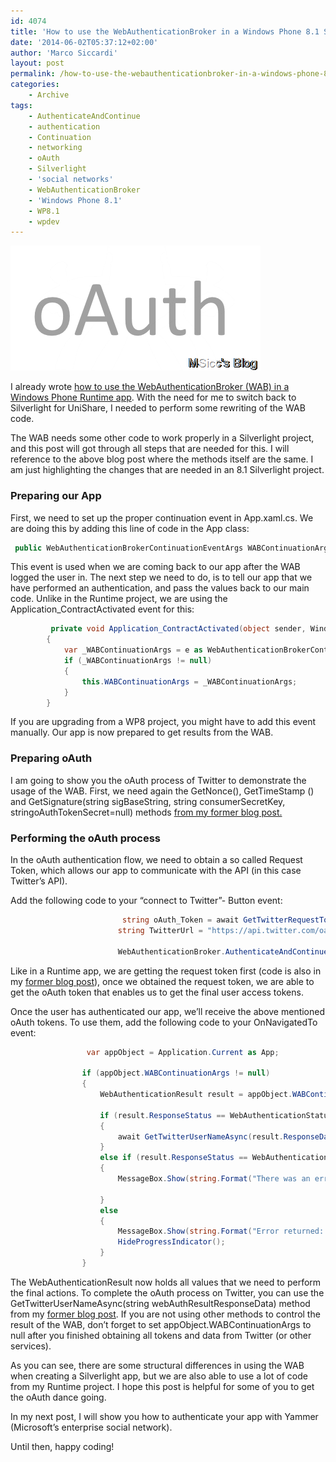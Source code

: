 ```yaml
---
id: 4074
title: 'How to use the WebAuthenticationBroker in a Windows Phone 8.1 Silverlight app'
date: '2014-06-02T05:37:12+02:00'
author: 'Marco Siccardi'
layout: post
permalink: /how-to-use-the-webauthenticationbroker-in-a-windows-phone-8-1-silverlight-app/
categories:
    - Archive
tags:
    - AuthenticateAndContinue
    - authentication
    - Continuation
    - networking
    - oAuth
    - Silverlight
    - 'social networks'
    - WebAuthenticationBroker
    - 'Windows Phone 8.1'
    - WP8.1
    - wpdev
---
```


![oAuthDance](/assets/img/2014/06/oAuthDance.png "oAuthDance")

I already wrote [how to use the WebAuthenticationBroker (WAB) in a Windows Phone Runtime app](http://msicc.net/?p=4054). With the need for me to switch back to Silverlight for UniShare, I needed to perform some rewriting of the WAB code.

The WAB needs some other code to work properly in a Silverlight project, and this post will got through all steps that are needed for this. I will reference to the above blog post where the methods itself are the same. I am just highlighting the changes that are needed in an 8.1 Silverlight project.

### Preparing our App

First, we need to set up the proper continuation event in App.xaml.cs. We are doing this by adding this line of code in the App class:

``` csharp
 public WebAuthenticationBrokerContinuationEventArgs WABContinuationArgs { get; set; }
```
 
This event is used when we are coming back to our app after the WAB logged the user in. The next step we need to do, is to tell our app that we have performed an authentication, and pass the values back to our main code. Unlike in the Runtime project, we are using the Application\_ContractActivated event for this:

``` csharp
         private void Application_ContractActivated(object sender, Windows.ApplicationModel.Activation.IActivatedEventArgs e)
        {
            var _WABContinuationArgs = e as WebAuthenticationBrokerContinuationEventArgs;
            if (_WABContinuationArgs != null)
            {
                this.WABContinuationArgs = _WABContinuationArgs;
            }
        }
```
 
If you are upgrading from a WP8 project, you might have to add this event manually. Our app is now prepared to get results from the WAB.

### Preparing oAuth

I am going to show you the oAuth process of Twitter to demonstrate the usage of the WAB. First, we need again the GetNonce(), GetTimeStamp () and GetSignature(string sigBaseString, string consumerSecretKey, stringoAuthTokenSecret=null) methods [from my former blog post.](http://msicc.net/?p=4054)

### Performing the oAuth process

In the oAuth authentication flow, we need to obtain a so called Request Token, which allows our app to communicate with the API (in this case Twitter’s API).

Add the following code to your “connect to Twitter”- Button event:

``` csharp
                         string oAuth_Token = await GetTwitterRequestTokenAsync(TwitterCallBackUri, TwitterConsumerKey);
                        string TwitterUrl = "https://api.twitter.com/oauth/authorize?oauth_token=" + oAuth_Token;

                        WebAuthenticationBroker.AuthenticateAndContinue(new Uri(TwitterUrl), new Uri(TwitterCallBackUri));
```
 
Like in a Runtime app, we are getting the request token first (code is also in my [former blog post](http://msicc.net/?p=4054)), once we obtained the request token, we are able to get the oAuth token that enables us to get the final user access tokens.

Once the user has authenticated our app, we’ll receive the above mentioned oAuth tokens. To use them, add the following code to your OnNavigatedTo event:

``` csharp
                 var appObject = Application.Current as App;

                if (appObject.WABContinuationArgs != null)
                {
                    WebAuthenticationResult result = appObject.WABContinuationArgs.WebAuthenticationResult;

                    if (result.ResponseStatus == WebAuthenticationStatus.Success)
                    {
                        await GetTwitterUserNameAsync(result.ResponseData.ToString());
                    }
                    else if (result.ResponseStatus == WebAuthenticationStatus.ErrorHttp)
                    {
                        MessageBox.Show(string.Format("There was an error connecting to Twitter: \n {0}", result.ResponseErrorDetail.ToString()), "Sorry", MessageBoxButton.OK);

                    }
                    else
                    {
                        MessageBox.Show(string.Format("Error returned: \n{0}", result.ResponseStatus.ToString()), "Sorry", MessageBoxButton.OK);
                        HideProgressIndicator();
                    }
                }
```
 
The WebAuthenticationResult now holds all values that we need to perform the final actions. To complete the oAuth process on Twitter, you can use the GetTwitterUserNameAsync(string webAuthResultResponseData) method from my [former blog post](http://msicc.net/?p=4054). If you are not using other methods to control the result of the WAB, don’t forget to set appObject.WABContinuationArgs to null after you finished obtaining all tokens and data from Twitter (or other services).

As you can see, there are some structural differences in using the WAB when creating a Silverlight app, but we are also able to use a lot of code from my Runtime project. I hope this post is helpful for some of you to get the oAuth dance going.

In my next post, I will show you how to authenticate your app with Yammer (Microsoft’s enterprise social network).

Until then, happy coding!